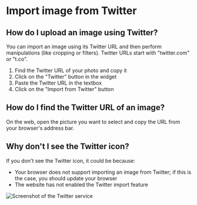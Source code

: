 # Import image from Twitter

## How do I upload an image using Twitter?

You can import an image using its Twitter URL and then perform manipulations (like cropping or filters). Twitter URLs start with "twitter.com" or "t.co".

1. Find the Twitter URL of your photo and copy it
2. Click on the "Twitter" button in the widget
3. Paste the Twitter URL in the textbox
4. Click on the "Import from Twitter" button

## How do I find the Twitter URL of an image?

On the web, open the picture you want to select and copy the URL from your browser's address bar.

## Why don't I see the Twitter icon?

If you don't see the Twitter icon, it could be because:

- Your browser does not support importing an image from Twitter; if this is the case, you should update your browser
- The website has not enabled the Twitter import feature

![Screenshot of the Twitter service](/assets/screenshots/twitter.png)
